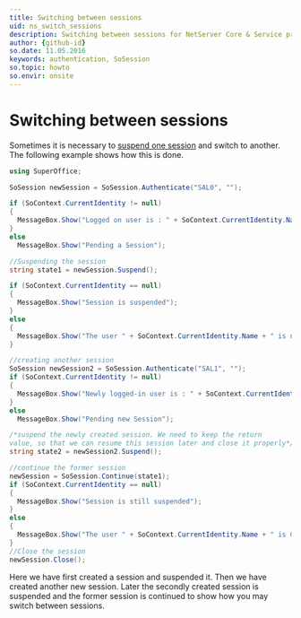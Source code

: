 ```yaml
---
title: Switching between sessions
uid: ns_switch_sessions
description: Switching between sessions for NetServer Core & Service proxy
author: {github-id}
so.date: 11.05.2016
keywords: authentication, SoSession
so.topic: howto
so.envir: onsite
---
```


# Switching between sessions

Sometimes it is necessary to [suspend one session][1] and switch to another. The following example shows how this is done.

```csharp
using SuperOffice;

SoSession newSession = SoSession.Authenticate("SAL0", "");

if (SoContext.CurrentIdentity != null)
{
  MessageBox.Show("Logged on user is : " + SoContext.CurrentIdentity.Name);
}
else
  MessageBox.Show("Pending a Session");

//Suspending the session
string state1 = newSession.Suspend();

if (SoContext.CurrentIdentity == null)
{
  MessageBox.Show("Session is suspended");
}
else
{
  MessageBox.Show("The user " + SoContext.CurrentIdentity.Name + " is not yet suspended");
}

//creating another session
SoSession newSession2 = SoSession.Authenticate("SAL1", "");
if (SoContext.CurrentIdentity != null)
{
  MessageBox.Show("Newly logged-in user is : " + SoContext.CurrentIdentity.Name);
}
else
  MessageBox.Show("Pending new Session");

/*suspend the newly created session. We need to keep the return
value, so that we can resume this session later and close it properly*/
string state2 = newSession2.Suspend();

//continue the former session
newSession = SoSession.Continue(state1);
if (SoContext.CurrentIdentity == null)
{
  MessageBox.Show("Session is still suspended");
}
else
{
  MessageBox.Show("The user " + SoContext.CurrentIdentity.Name + " is Continued");
}
//Close the session
newSession.Close();
```

Here we have first created a session and suspended it. Then we have created another new session. Later the secondly created session is suspended and the former session is continued to show how you may switch between sessions.

<!-- Referenced links -->
[1]: suspend.md
